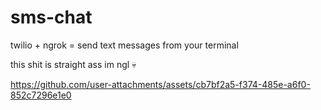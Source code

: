 # sms-chat
twilio + ngrok = send text messages from your terminal

this shit is straight ass im ngl 💀

https://github.com/user-attachments/assets/cb7bf2a5-f374-485e-a6f0-852c7296e1e0


